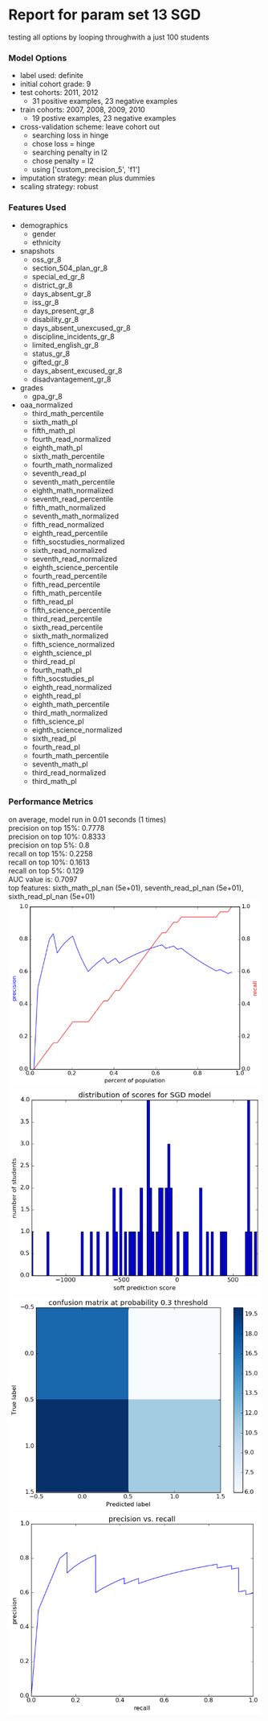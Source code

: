# Report for param set 13 SGD
testing all options by looping throughwith a just 100 students

### Model Options
* label used: definite
* initial cohort grade: 9
* test cohorts: 2011, 2012
	 * 31 positive examples, 23 negative examples
* train cohorts: 2007, 2008, 2009, 2010
	 * 19 postive examples, 23 negative examples
* cross-validation scheme: leave cohort out
	 * searching loss in hinge
	 * chose loss = hinge
	 * searching penalty in l2
	 * chose penalty = l2
	 * using ['custom_precision_5', 'f1']
* imputation strategy: mean plus dummies
* scaling strategy: robust

### Features Used
* demographics
	 * gender
	 * ethnicity
* snapshots
	 * oss_gr_8
	 * section_504_plan_gr_8
	 * special_ed_gr_8
	 * district_gr_8
	 * days_absent_gr_8
	 * iss_gr_8
	 * days_present_gr_8
	 * disability_gr_8
	 * days_absent_unexcused_gr_8
	 * discipline_incidents_gr_8
	 * limited_english_gr_8
	 * status_gr_8
	 * gifted_gr_8
	 * days_absent_excused_gr_8
	 * disadvantagement_gr_8
* grades
	 * gpa_gr_8
* oaa_normalized
	 * third_math_percentile
	 * sixth_math_pl
	 * fifth_math_pl
	 * fourth_read_normalized
	 * eighth_math_pl
	 * sixth_math_percentile
	 * fourth_math_normalized
	 * seventh_read_pl
	 * seventh_math_percentile
	 * eighth_math_normalized
	 * seventh_read_percentile
	 * fifth_math_normalized
	 * seventh_math_normalized
	 * fifth_read_normalized
	 * eighth_read_percentile
	 * fifth_socstudies_normalized
	 * sixth_read_normalized
	 * seventh_read_normalized
	 * eighth_science_percentile
	 * fourth_read_percentile
	 * fifth_read_percentile
	 * fifth_math_percentile
	 * fifth_read_pl
	 * fifth_science_percentile
	 * third_read_percentile
	 * sixth_read_percentile
	 * sixth_math_normalized
	 * fifth_science_normalized
	 * eighth_science_pl
	 * third_read_pl
	 * fourth_math_pl
	 * fifth_socstudies_pl
	 * eighth_read_normalized
	 * eighth_read_pl
	 * eighth_math_percentile
	 * third_math_normalized
	 * fifth_science_pl
	 * eighth_science_normalized
	 * sixth_read_pl
	 * fourth_read_pl
	 * fourth_math_percentile
	 * seventh_math_pl
	 * third_read_normalized
	 * third_math_pl

### Performance Metrics
on average, model run in 0.01 seconds (1 times) <br/>precision on top 15%: 0.7778 <br/>precision on top 10%: 0.8333 <br/>precision on top 5%: 0.8 <br/>recall on top 15%: 0.2258 <br/>recall on top 10%: 0.1613 <br/>recall on top 5%: 0.129 <br/>AUC value is: 0.7097 <br/>top features: sixth_math_pl_nan (5e+01), seventh_read_pl_nan (5e+01), sixth_read_pl_nan (5e+01)
![param_set_13_SGD_precision_recall_at_k.png](figs/param_set_13_SGD_precision_recall_at_k.png)
![param_set_13_SGD_score_dist.png](figs/param_set_13_SGD_score_dist.png)
![param_set_13_SGD_confusion_mat_0.3.png](figs/param_set_13_SGD_confusion_mat_0.3.png)
![param_set_13_SGD_pr_vs_threshold.png](figs/param_set_13_SGD_pr_vs_threshold.png)

